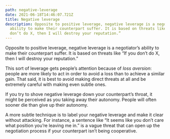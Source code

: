 ```yaml
---
path: negative-leverage
date: 2021-06-18T14:46:07.721Z
title: Negative leverage
description: Opposite to positive leverage, negative leverage is a negotiator’s
  ability to make their counterpart suffer. It is based on threats like “If you
  don’t do X, then I will destroy your reputation.”
---
```

Opposite to positive leverage, negative leverage is a negotiator’s ability to make their counterpart suffer. It is based on threats like “If you don’t do X, then I will destroy your reputation.” 

This sort of leverage gets people’s attention because of *loss aversion*: people are more likely to act in order to avoid a loss than to achieve a similar gain. That said, it is best to avoid making direct threats at all and be extremely careful with making even subtle ones. 

If you try to shove negative leverage down your counterpart’s throat, it might be perceived as you taking away their autonomy. People will often sooner die than give up their autonomy.

A more subtle technique is to label your negative leverage and make it clear without attacking. For instance, a sentence like “It seems like you don’t care what position you’re leaving me in.” is a vague threat that can open up the negotiation process if your counterpart isn’t being cooperative.